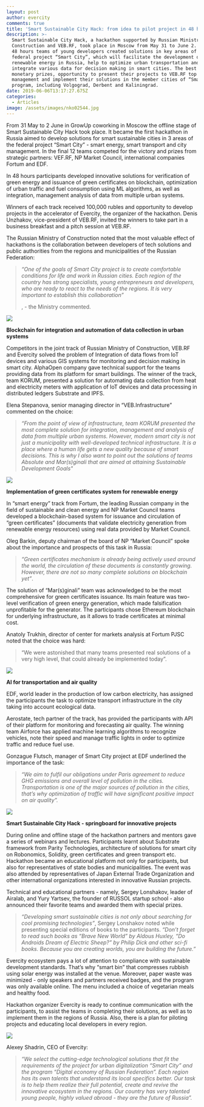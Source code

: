 ```yaml
---
layout: post
author: evercity
comments: true
title: 'Smart Sustainable City Hack: from idea to pilot project in 48 hours'
description: >-
  Smart Sustainable City Hack, a hackathon supported by Russian Ministry of
  Construction and VEB.RF, took place in Moscow from May 31 to June 2. In mere
  48 hours teams of young developers created solutions in key areas of the
  federal project “Smart City”, which will facilitate the development of
  renewable energy in Russia, help to optimize urban transportation and
  integrate various data for decision making in smart cities. The best teams won
  monetary prizes, opportunity to present their projects to VEB.RF top
  management and implement their solutions in the member cities of “Smart City”
  program, including Volgograd, Derbent and Kaliningrad.
date: 2019-06-06T13:17:27.675Z
categories:
  - Articles
image: /assets/images/nko02544.jpg
---
```

From 31 May to 2 June in GrowUp coworking in Moscow the offline stage of Smart Sustainable City Hack took place. It became the first hackathon in Russia aimed to develop solutions for smart sustainable cities in 3 areas of the federal project “Smart City” - smart energy, smart transport and city management. In the final 12 teams competed for the victory and prizes from strategic partners: VEF.RF, NP Market Council, international companies Fortum and EDF. 

In 48 hours participants developed innovative solutions for verification of green energy and issuance of green certificates on blockchain, optimization of urban traffic and fuel consumption using ML algorithms, as well as integration, management analysis of data from multiple urban systems. 

Winners of each track received 100,000 rubles and opportunity to develop projects in the accelerator of Evercity, the organizer of the hackathon. Denis Unzhakov, vice-president of VEB.RF, invited the winners to take part in a business breakfast and a pitch session at VEB.RF.

The Russian Ministry of Construction noted that the most valuable effect of hackathons is the collaboration between developers of tech solutions and public authorities from the regions and municipalities of the Russian  Federation: 

> _“One of the goals of Smart City project is to create comfortable conditions for life and work in Russian cities. Each region of the country has strong specialists, young entrepreneurs and developers, who are ready to react to the needs of the regions. It is very important to establish this collaboration”_
>
> , - the Ministry commented. 

![](/assets/images/nko02388.jpg)

**Blockchain for integration and automation of data collection in urban systems** 

Competitors in the joint track of Russian Ministry of Construction, VEB.RF and Evercity solved the problem of Integration of data flows from IoT devices and various GIS systems for monitoring and decision making in smart city. AlphaOpen company gave technical support for the teams providing data from its platform for smart buildings. The winner of the track, team KORUM, presented a solution for automating data collection from heat and electricity meters with application of IoT devices and data processing in distributed ledgers Substrate and IPFS. 

Elena Stepanova, senior managing director in “VEB.Infrastructure” commented on the choice: 

> _“From the point of view of infrastructure, team KORUM presented the most complete solution for integration, management and analysis of data from multiple urban systems. However, modern smart city is not just a municipality with well-developed technical infrastructure. It is a place where a human life gets a new quality because of smart decisions. This is why I also want to point out the solutions of teams Absolute and Mar(s)ginali that are aimed at attaining Sustainable Development Goals"_

![](/assets/images/nko02209.jpg)

**Implementation of green certificates system for renewable energy** 

In “smart energy” track from Fortum, the leading Russian company in the field of sustainable and clean energy and NP Market Council teams developed a blockchain-based system for issuance and circulation of “green certificates” (documents that validate electricity generation from renewable energy resources) using real data provided by Market Council. 

Oleg Barkin, deputy chairman of the board of NP “Market Council” spoke about the importance and prospects of this task in Russia: 

> _“Green certificates mechanism is already being actively used around the world, the circulation of these documents is constantly growing. However, there are not so many complete solutions on blockchain yet”_. 

The solution of “Mar(s)ginali” team was acknowledged to be the most comprehensive for green certificates issuance. Its main feature was two-level verification of green energy generation, which made falsification unprofitable for the generator. The participants chose Ethereum blockchain for underlying infrastructure, as it allows to trade certificates at minimal cost. 

Anatoly Trukhin, director of center for markets analysis at Fortum PJSC noted that the choice was hard:

> “We were astonished that many teams presented real solutions of a very high level, that could already be implemented today”. 

![](/assets/images/nko02234.jpg)

**AI for transportation and air quality**

EDF, world leader in the production of low carbon electricity, has assigned the participants the task to optimize transport infrastructure in the city taking into account ecological data. 

Aerostate, tech partner of the track, has provided the participants with API of their platform for monitoring and forecasting air quality. The winning team Airforce has applied machine learning algorithms to recognize vehicles, note their speed and manage traffic lights in order to optimize traffic and reduce fuel use.

Gonzague Flutsch, manager of Smart City project at EDF underlined the importance of the task: 

> _“We aim to fulfil our obligations under Paris agreement to reduce GHG emissions and overall level of pollution in the cities. Transportation is one of the major sources of pollution in the cities, that’s why optimization of traffic will have significant positive impact on air quality”._

![](/assets/images/nko02228.jpg)

**Smart Sustainable City Hack - springboard for innovative projects** 

During online and offline stage of the hackathon partners and mentors gave a series of webinars and lectures. Participants learnt about Substrate framework from Parity Technologies, architecture of solutions for smart city on Robonomics, Solidity, green certificates and green transport etc. Hackathon became an educational platform not only for participants, but also for representatives of state bodies and municipalities. The event was also attended by representatives of Japan External Trade Organization and other international organizations interested in innovative Russian projects. 

Technical and educational partners - namely, Sergey Lonshakov, leader of Airalab, and Yury Yartsev, the founder of RUSSOL startup school - also announced their favorite teams and awarded them with special prizes. 

> _“Developing smart sustainable cities is not only about searching for cool promising technologies”_, Sergey Lonshakov noted while presenting special editions of books to the participants. _“Don’t forget to read such books as “Brave New World” by Aldous Huxley, “Do Androids Dream of Electric Sheep?” by Philip Dick and other sci-fi books. Because you are creating worlds, you are building the future.”_

Evercity ecosystem pays a lot of attention to compliance with sustainable development standards. That’s why “smart bin” that compresses rubbish using solar energy was installed at the venue. Moreover, paper waste was minimized - only speakers and partners received badges, and the program was only available online. The menu included a choice of vegetarian meals and healthy food. 

Hackathon organizer Evercity is ready to continue communication with the participants, to assist the teams in completing their solutions, as well as to implement them in the regions of Russia. Also, there is a plan for piloting projects and educating local developers in every region.

![](/assets/images/nko02133.jpg)

Alexey Shadrin, CEO of Evercity: 

> _“We select the cutting-edge technological solutions that fit the requirements of the project for urban digitalization “Smart City” and the program “Digital economy of Russian Federation”. Each region has its own talents that understand its local specifics better. Our task is to help them realize their full potential, create and revive the innovative ecosystem in the regions. Our country has very talented young people, highly valued abroad - they are the future of Russia”._

